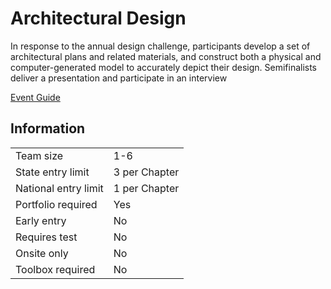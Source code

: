 # Architectural Design

In response to the annual design challenge, participants
develop a set of architectural plans and related materials, and
construct both a physical and computer-generated model to
accurately depict their design. Semifinalists deliver a presentation and participate in an interview

[Event Guide](https://lwsd.sharepoint.com/:b:/r/sites/GR-JHS-TechnologyStudentAssociation-SCA/Shared%20Documents/23-24/Competition/Event%20Guides/HS%20-%20Architectural%20Design.pdf)

## Information

|                      |               |
| -------------------- | ------------- |
| Team size            | 1-6           |
| State entry limit    | 3 per Chapter |
| National entry limit | 1 per Chapter |
| Portfolio required   | Yes           |
| Early entry          | No            |
| Requires test        | No            |
| Onsite only          | No            |
| Toolbox required     | No            |
